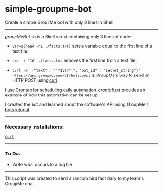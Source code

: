 # simple-groupme-bot

Create a simple GroupMe bot with only 3 lines in Shell

---

<i>groupMeBot.sh</i> is a Shell script containing only 3 lines of code:

* `var=$(head -n1 ./facts.txt)` sets a variable equal to the first line of a text file.

* `sed -i '1d' ./facts.txt` removes the first line from a text file.

* `curl -d '{"text" : "'"$var"'", "bot_id" : "secret_string"}' https://api.groupme.com/v3/bots/post` is GroupMe's way to send an HTTP POST using [curl](https://curl.haxx.se/).

I use [Crontab](http://crontab.org/) for scheduling daily automation. <i>crontab.txt</i> provides an example of how this automation can be set up.

I created the bot and learned about the software's API using GroupMe's [bots tutorial](https://dev.groupme.com/tutorials/bots).

---

<h3>Necessary Installations:</h3>

[`curl`](https://curl.haxx.se/)

---

<h3>To Do:</h3>

* Write what occurs to a log file

---

This script was created to send a random bird fact daily to my team's GroupMe chat.
